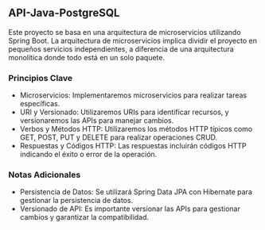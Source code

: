 ## API-Java-PostgreSQL

Este proyecto se basa en una arquitectura de microservicios utilizando Spring Boot. La arquitectura de microservicios implica dividir el proyecto en pequeños servicios independientes, a diferencia de una arquitectura monolítica donde todo está en un solo paquete.

### Principios Clave
- Microservicios: Implementaremos microservicios para realizar tareas específicas.
- URI y Versionado: Utilizaremos URIs para identificar recursos, y versionaremos las APIs para manejar cambios.
- Verbos y Métodos HTTP: Utilizaremos los métodos HTTP típicos como GET, POST, PUT y DELETE para realizar operaciones CRUD.
- Respuestas y Códigos HTTP: Las respuestas incluirán códigos HTTP indicando el éxito o error de la operación.

### Notas Adicionales
- Persistencia de Datos: Se utilizará Spring Data JPA con Hibernate para gestionar la persistencia de datos.
- Versionado de API: Es importante versionar las APIs para gestionar cambios y garantizar la compatibilidad.
